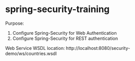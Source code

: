 # spring-security-training

Purpose:
1. Configure Spring-Security for Web Authentication
2. Configure Spring-Security for REST authentication

Web Service WSDL location: http://localhost:8080/security-demo/ws/countries.wsdl

